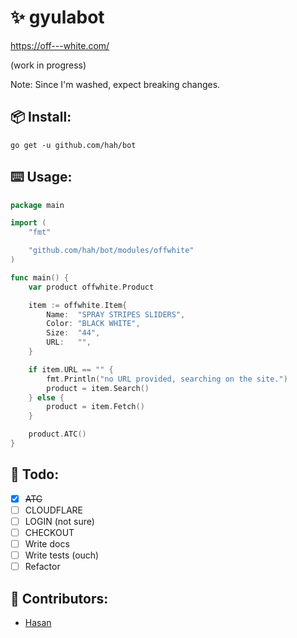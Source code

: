 # ✨ gyulabot
https://off---white.com/

(work in progress)

Note: Since I'm washed, expect breaking changes.

## 📦 Install:
`go get -u github.com/hah/bot`

## ⌨️ Usage:

```go
package main

import (
	"fmt"

	"github.com/hah/bot/modules/offwhite"
)

func main() {
	var product offwhite.Product

	item := offwhite.Item{
		Name:  "SPRAY STRIPES SLIDERS",
		Color: "BLACK WHITE",
		Size:  "44",
		URL:   "",
	}

	if item.URL == "" {
		fmt.Println("no URL provided, searching on the site.")
		product = item.Search()
	} else {
		product = item.Fetch()
	}

	product.ATC()
}

```

## 🔨 Todo:
- [x] ~~ATC~~
- [ ] CLOUDFLARE
- [ ] LOGIN (not sure)
- [ ] CHECKOUT
- [ ] Write docs
- [ ] Write tests (ouch)
- [ ] Refactor

## 🤝 Contributors:
- [Hasan](https://www.github.com/except)